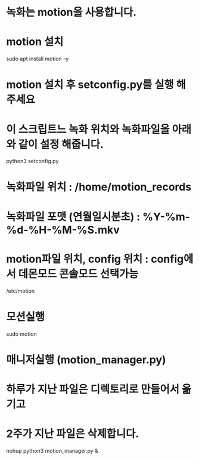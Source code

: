 # 녹화는 motion을 사용합니다.
# motion 설치
sudo apt install motion -y

# motion 설치 후 setconfig.py를 실행 해주세요
# 이 스크립트느 녹화 위치와 녹화파일을 아래와 같이 설정 해줍니다.
python3 setconfig.py
# 녹화파일 위치 : /home/motion_records
# 녹화파일 포맷 (연월일시분초) : %Y-%m-%d-%H-%M-%S.mkv

# motion파일 위치, config 위치 : config에서 데몬모드 콘솔모드 선택가능
/etc/motion

# 모션실행
sudo motion

# 매니저실행 (motion_manager.py)
# 하루가 지난 파일은 디렉토리로 만들어서 옮기고
# 2주가 지난 파일은 삭제합니다.
nohup python3 motion_manager.py &
